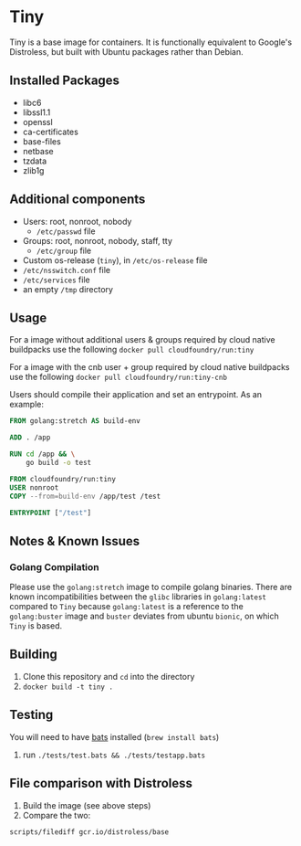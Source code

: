 # Tiny

Tiny is a base image for containers.  It is functionally equivalent to Google's Distroless, but built with Ubuntu packages rather than Debian.

## Installed Packages

* libc6
* libssl1.1
* openssl
* ca-certificates
* base-files
* netbase
* tzdata
* zlib1g

## Additional components

* Users: root, nonroot, nobody
   * `/etc/passwd` file
* Groups: root, nonroot, nobody, staff, tty
  * `/etc/group` file
* Custom os-release (`tiny`), in `/etc/os-release` file
*  `/etc/nsswitch.conf` file
* `/etc/services` file
* an empty `/tmp` directory


## Usage

For a image without additional users & groups required by cloud native buildpacks use the following
`docker pull cloudfoundry/run:tiny`

For a image with the cnb user + group required by cloud native buildpacks use the following
`docker pull cloudfoundry/run:tiny-cnb`

Users should compile their application and set an entrypoint. As an example:
```Dockerfile
FROM golang:stretch AS build-env

ADD . /app

RUN cd /app && \
    go build -o test

FROM cloudfoundry/run:tiny
USER nonroot
COPY --from=build-env /app/test /test

ENTRYPOINT ["/test"]
```

## Notes & Known Issues

### Golang Compilation
Please use the `golang:stretch` image to compile golang binaries. There are known incompatibilities between the `glibc` libraries in `golang:latest` compared to `Tiny` because `golang:latest` is a reference to the `golang:buster` image and `buster` deviates from ubuntu `bionic`, on which `Tiny` is based.

## Building

1. Clone this repository and `cd` into the directory
1. `docker build -t tiny .`

## Testing
You will need to have [bats](https://github.com/sstephenson/bats) installed (`brew install bats`)
1. run `./tests/test.bats && ./tests/testapp.bats`

## File comparison with Distroless
1. Build the image (see above steps)
1. Compare the two:
```bash
scripts/filediff gcr.io/distroless/base
```

